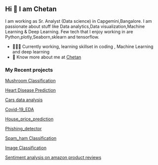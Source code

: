 ## Hi 👋 I am Chetan 
I am working as Sr. Analyst (Data science) in Capgemini,Bangalore.
I am passionate about stuff like Data analytics,Data visualization,Machine Learning & Deep Learning. 
Few tech that I enjoy working in are Python,plotly,Seaborn,sklearn and tensorflow.

- 👨🏽‍💻 Currently working, learning skillset in coding , Machine Learning and deep learning
- 👨 Know more about me at [Chetan](https://drive.google.com/file/d/1cEr8YzSlNqoF8JjLjrbrgWsGtygIFlBJ/view?usp=sharing) 

### My Recent projects 
[Mushroom Classification](https://github.com/Chetan265/Mushroom_Classification)

[Heart Disease Prediction](https://github.com/Chetan265/heart_disease_predition)

[Cars data analysis](https://github.com/Chetan265/Cars_data_analysis)

[Covid-19_EDA](https://github.com/Chetan265/covid_19-EDA)

[House_price_prediction](https://github.com/Chetan265/house_price_predict)

[Phishing_detector](https://github.com/Chetan265/phishing-detector)

[Spam_ham Classification](https://github.com/Chetan265/spam_ham_classifier)

[Image Classification](https://github.com/Chetan265/Image_Classification)

[Sentiment analysis on amazon product reviews](https://github.com/Chetan265/Sentiment_analysis)
